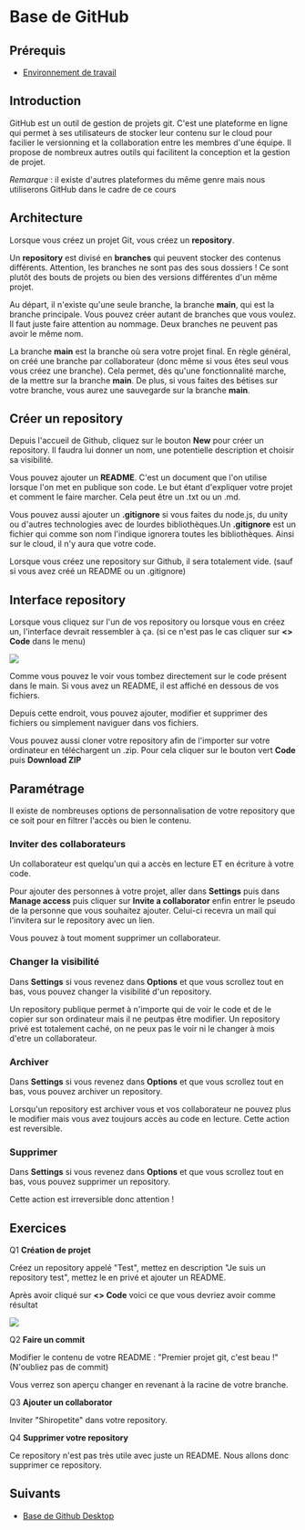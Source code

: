 # Base de GitHub

## Prérequis

+ [Environnement de travail](/lesson/3)

## Introduction

GitHub est un outil de gestion de projets git. C'est une plateforme en ligne qui permet à ses utilisateurs de stocker leur contenu sur le cloud pour facilier le versionning et la collaboration entre les membres d'une équipe. Il propose de nombreux autres outils qui facilitent la conception et la gestion de projet.

*Remarque* : il existe d'autres plateformes du même genre mais nous utiliserons GitHub dans le cadre de ce cours

## Architecture

Lorsque vous créez un projet Git, vous créez un **repository**.

Un **repository** est divisé en **branches** qui peuvent stocker des contenus différents. Attention, les branches ne sont pas des sous dossiers ! Ce sont plutôt des bouts de projets ou bien des versions différentes d'un même projet.

Au départ, il n'existe qu'une seule branche, la branche **main**, qui est la branche principale. Vous pouvez créer autant de branches que vous voulez. Il faut juste faire attention au nommage. Deux branches ne peuvent pas avoir le même nom.

La branche **main** est la branche où sera votre projet final. En règle général, on créé une branche par collaborateur (donc même si vous êtes seul vous vous créez une branche). Cela permet, dès qu'une fonctionnalité marche, de la mettre sur la branche **main**. De plus, si vous faites des bétises sur votre branche, vous aurez une sauvegarde sur la branche **main**.

## Créer un repository

Depuis l'accueil de Github, cliquez sur le bouton **New** pour créer un repository.
Il faudra lui donner un nom, une potentielle description et choisir sa visibilité.

Vous pouvez ajouter un **README**. C'est un document que l'on utilise lorsque
l'on met en publique son code. Le but étant d'expliquer votre projet et comment le faire marcher. Cela peut être un .txt ou un .md.

Vous pouvez aussi ajouter un **.gitignore** si vous faites du node.js, du unity ou d'autres
technologies avec de lourdes bibliothèques.Un **.gitignore** est un fichier qui comme son nom l'indique ignorera toutes les bibliothèques. Ainsi sur le cloud, il n'y aura que votre code.

Lorsque vous créez une repository sur Github, il sera totalement vide. (sauf si vous avez créé un README ou un .gitignore)

## Interface repository

Lorsque vous cliquez sur l'un de vos repository ou lorsque vous en créez un, l'interface devrait
ressembler à ça. (si ce n'est pas le cas cliquer sur **<> Code** dans le menu)

<img src="https://cdn.discordapp.com/attachments/822839106001829908/825436230095077419/unknown.png" align="center"/>

Comme vous pouvez le voir vous tombez directement sur le code présent dans le main. Si vous avez un README, il est affiché en dessous de vos fichiers.

Depuis cette endroit, vous pouvez ajouter, modifier et supprimer des fichiers ou simplement naviguer dans vos fichiers.

Vous pouvez aussi cloner votre repository afin de l'importer sur votre ordinateur en
téléchargent un .zip. Pour cela cliquer sur le bouton vert **Code** puis **Download ZIP**

## Paramétrage

Il existe de nombreuses options de personnalisation de votre repository que ce soit pour en filtrer l'accès ou bien le contenu.

### Inviter des collaborateurs

Un collaborateur est quelqu'un qui a accès en lecture ET en écriture à votre code.

Pour ajouter des personnes à votre projet, aller dans **Settings** puis dans **Manage access**
puis cliquer sur **Invite a collaborator** enfin entrer le pseudo de la personne que vous souhaitez ajouter. Celui-ci recevra un mail qui l'invitera sur le repository avec un lien.

Vous pouvez à tout moment supprimer un collaborateur.

### Changer la visibilité

Dans **Settings** si vous revenez dans **Options** et que vous scrollez tout en bas,
vous pouvez changer la visibilité d'un repository.

Un repository publique permet à n'importe qui de voir le code et de le copier sur son ordinateur mais il ne peutpas être modifier. Un repository privé est totalement caché, on ne peux pas le voir ni le changer à mois d'etre un collaborateur.

### Archiver

Dans **Settings** si vous revenez dans **Options** et que vous scrollez tout en bas,
vous pouvez archiver un repository.

Lorsqu'un repository est archiver vous et vos collaborateur ne pouvez plus le modifier mais
vous avez toujours accès au code en lecture. Cette action est reversible.

### Supprimer

Dans **Settings** si vous revenez dans **Options** et que vous scrollez tout en bas,
vous pouvez supprimer un repository.

Cette action est irreversible donc attention !

## Exercices

Q1 **Création de projet**

Créez un repository appelé "Test", mettez en description "Je suis un repository test",
mettez le en privé et ajouter un README.

Après avoir cliqué sur **<> Code** voici ce que vous devriez avoir comme
résultat

<img src="https://cdn.discordapp.com/attachments/822839106001829908/828643996434956328/unknown.png" align="center"/>

Q2 **Faire un commit**

Modifier le contenu de votre README : "Premier projet git, c'est beau !"
(N'oubliez pas de commit)

Vous verrez son aperçu changer en revenant à la racine de votre branche.

Q3 **Ajouter un collaborator**

Inviter "Shiropetite" dans votre repository.

Q4 **Supprimer votre repository**

Ce repository n'est pas très utile avec juste un README. Nous allons donc supprimer ce repository.

## Suivants

+ [Base de Github Desktop](/lesson/28)

